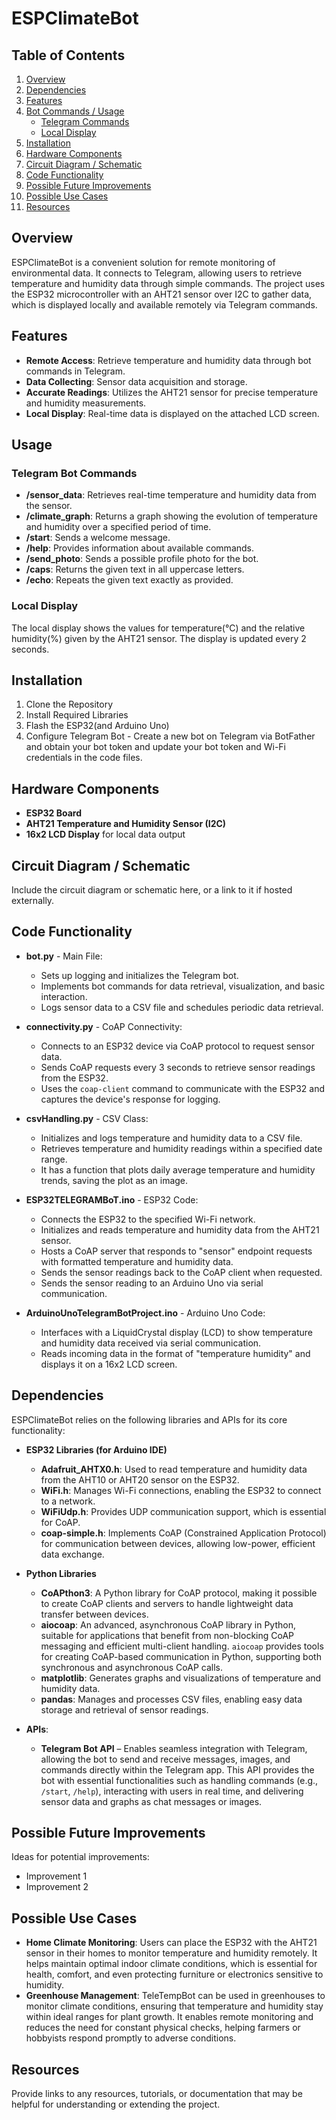 # ESPClimateBot


## Table of Contents

1. [Overview](#overview)
2. [Dependencies](#dependencies)
3. [Features](#features)
4. [Bot Commands / Usage](#bot-commands--usage)
    - [Telegram Commands](#telegram-commands)
    - [Local Display](#local-display)
5. [Installation](#installation)
6. [Hardware Components](#hardware-components)
7. [Circuit Diagram / Schematic](#circuit-diagram--schematic)
8. [Code Functionality](#code-functionality)
9. [Possible Future Improvements](#possible-future-improvements)
10. [Possible Use Cases](#possible-use-cases)
11. [Resources](#resources)


## Overview

ESPClimateBot is a convenient solution for remote monitoring of environmental data. It connects to Telegram, allowing users to retrieve temperature and humidity data through simple commands. The project uses the ESP32 microcontroller with an AHT21 sensor over I2C to gather data, which is displayed locally and available remotely via Telegram commands.


## Features

- **Remote Access**: Retrieve temperature and humidity data through bot commands in Telegram.
- **Data Collecting**: Sensor data acquisition and storage.
- **Accurate Readings**: Utilizes the AHT21 sensor for precise temperature and humidity measurements.
- **Local Display**: Real-time data is displayed on the attached LCD screen.


## Usage

### Telegram Bot Commands

- **/sensor_data**: Retrieves real-time temperature and humidity data from the sensor.
- **/climate_graph**: Returns a graph showing the evolution of temperature and humidity over a specified period of time.
- **/start**: Sends a welcome message.
- **/help**: Provides information about available commands.
- **/send_photo**: Sends a possible profile photo for the bot.
- **/caps**: Returns the given text in all uppercase letters.
- **/echo**: Repeats the given text exactly as provided.


### Local Display

The local display shows the values for temperature(°C) and the relative humidity(%) given by the AHT21 sensor. The display is updated every 2 seconds.


## Installation

1. Clone the Repository
2. Install Required Libraries
3. Flash the ESP32(and Arduino Uno)
4. Configure Telegram Bot - Create a new bot on Telegram via BotFather and obtain your bot token and update your bot token and Wi-Fi credentials in the code files.

## Hardware Components

- **ESP32 Board**
- **AHT21 Temperature and Humidity Sensor (I2C)**
- **16x2 LCD Display** for local data output



## Circuit Diagram / Schematic

Include the circuit diagram or schematic here, or a link to it if hosted externally.


## Code Functionality
- **bot.py** - Main File:
    - Sets up logging and initializes the Telegram bot.
    - Implements bot commands for data retrieval, visualization, and basic interaction.
    - Logs sensor data to a CSV file and schedules periodic data retrieval.
    
- **connectivity.py** - CoAP Connectivity:
    - Connects to an ESP32 device via CoAP protocol to request sensor data.
    - Sends CoAP requests every 3 seconds to retrieve sensor readings from the ESP32.
    - Uses the `coap-client` command to communicate with the ESP32 and captures the device's response for logging.

- **csvHandling.py** - CSV Class:
    - Initializes and logs temperature and humidity data to a CSV file.
    - Retrieves temperature and humidity readings within a specified date range.
    - It has a function that plots daily average temperature and humidity trends, saving the plot as an image.
      
- **ESP32TELEGRAMBoT.ino** - ESP32 Code:
    - Connects the ESP32 to the specified Wi-Fi network.
    - Initializes and reads temperature and humidity data from the AHT21 sensor.
    - Hosts a CoAP server that responds to "sensor" endpoint requests with formatted temperature and humidity data.
    - Sends the sensor readings back to the CoAP client when requested.
    - Sends the sensor reading to an Arduino Uno via serial communication.
      
- **ArduinoUnoTelegramBotProject.ino** - Arduino Uno Code:
    - Interfaces with a LiquidCrystal display (LCD) to show temperature and humidity data received via serial communication.
    - Reads incoming data in the format of "temperature humidity" and displays it on a 16x2 LCD screen.

## Dependencies

ESPClimateBot relies on the following libraries and APIs for its core functionality:

- **ESP32 Libraries (for Arduino IDE)**
    - **Adafruit_AHTX0.h**: Used to read temperature and humidity data from the AHT10 or AHT20 sensor on the ESP32.
    - **WiFi.h**: Manages Wi-Fi connections, enabling the ESP32 to connect to a network.
    - **WiFiUdp.h**: Provides UDP communication support, which is essential for CoAP.
    - **coap-simple.h**: Implements CoAP (Constrained Application Protocol) for communication between devices, allowing low-power, efficient data exchange.

- **Python Libraries**
    - **CoAPthon3**: A Python library for CoAP protocol, making it possible to create CoAP clients and servers to handle lightweight data transfer between devices.
    - **aiocoap**: An advanced, asynchronous CoAP library in Python, suitable for applications that benefit from non-blocking CoAP messaging and efficient multi-client handling. `aiocoap` provides tools for creating CoAP-based communication in Python, supporting both synchronous and asynchronous CoAP calls.
    - **matplotlib**: Generates graphs and visualizations of temperature and humidity data.
    - **pandas**: Manages and processes CSV files, enabling easy data storage and retrieval of sensor readings.
  
- **APIs**:
    - **Telegram Bot API** – Enables seamless integration with Telegram, allowing the bot to send and receive messages, images, and commands directly within the Telegram app. This API provides the bot with essential functionalities such as handling commands (e.g., `/start`, `/help`), interacting with users in real time, and delivering sensor data and graphs as chat messages or images.


## Possible Future Improvements

Ideas for potential improvements:
- Improvement 1
- Improvement 2


## Possible Use Cases

- **Home Climate Monitoring**: Users can place the ESP32 with the AHT21 sensor in their homes to monitor temperature and humidity remotely. It helps maintain optimal indoor climate conditions, which is essential for health, comfort, and even protecting furniture or electronics sensitive to humidity.
- **Greenhouse Management**: TeleTempBot can be used in greenhouses to monitor climate conditions, ensuring that temperature and humidity stay within ideal ranges for plant growth. It enables remote monitoring and reduces the need for constant physical checks, helping farmers or hobbyists respond promptly to adverse conditions.




## Resources

Provide links to any resources, tutorials, or documentation that may be helpful for understanding or extending the project.


